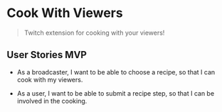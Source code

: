 # Cook With Viewers 

> Twitch extension for cooking with your viewers!

## User Stories MVP

* As a broadcaster, I want to be able to choose a recipe, so that I can cook with my viewers.

* As a user, I want to be able to submit a recipe step, so that I can be involved in the cooking.